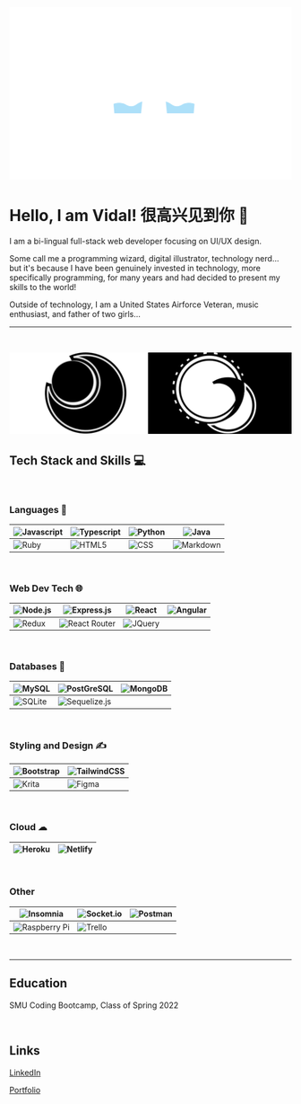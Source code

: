 ![Profile Banner Image](./assets/Banner.png)

# Hello, I am Vidal! 很高兴见到你 👋

I am a bi-lingual full-stack web developer focusing on UI/UX design.

Some call me a programming wizard, digital illustrator, technology nerd... but it's because I have been genuinely invested in technology, more specifically programming, for many years and had decided to present my skills to the world!

Outside of technology, I am a United States Airforce Veteran, music enthusiast, and father of two girls...

---

<br>

![Wide Icons](./assets/wideIcons.png)

## Tech Stack and Skills 💻

<br>

### Languages 📝

|![Javascript](https://img.shields.io/badge/JavaScript-F7DF1E?style=for-the-badge&logo=javascript&logoColor=black)| ![Typescript](https://img.shields.io/badge/TypeScript-007ACC?style=for-the-badge&logo=typescript&logoColor=white) |![Python](https://img.shields.io/badge/Python-3776AB?style=for-the-badge&logo=python&logoColor=white)| ![Java](https://img.shields.io/badge/Java-ED8B00?style=for-the-badge&logo=java&logoColor=white)|
|-|-|-|-|
|![Ruby](https://img.shields.io/badge/Ruby-CC342D?style=for-the-badge&logo=ruby&logoColor=white)|![HTML5]( 	https://img.shields.io/badge/HTML5-E34F26?style=for-the-badge&logo=html5&logoColor=white)| ![CSS](https://img.shields.io/badge/CSS-239120?&style=for-the-badge&logo=css3&logoColor=white)| ![Markdown]( 	https://img.shields.io/badge/Markdown-000000?style=for-the-badge&logo=markdown&logoColor=white)|

<br>

### Web Dev Tech 🌐

|![Node.js](https://img.shields.io/badge/Node.js-43853D?style=for-the-badge&logo=node.js&logoColor=white)| ![Express.js](https://img.shields.io/badge/Express.js-404D59?style=for-the-badge)| ![React](https://img.shields.io/badge/React-20232A?style=for-the-badge&logo=react&logoColor=61DAFB)| ![Angular](https://img.shields.io/badge/Angular-DD0031?style=for-the-badge&logo=angular&logoColor=white)|
|-|-|-|-|
![Redux](https://img.shields.io/badge/Redux-593D88?style=for-the-badge&logo=redux&logoColor=white)| ![React Router](https://img.shields.io/badge/React_Router-CA4245?style=for-the-badge&logo=react-router&logoColor=white)| ![JQuery]( 	https://img.shields.io/badge/jQuery-0769AD?style=for-the-badge&logo=jquery&logoColor=white)|

<br>

### Databases 💾

|![MySQL](https://img.shields.io/badge/MySQL-00000F?style=for-the-badge&logo=mysql&logoColor=white)| ![PostGreSQL](https://img.shields.io/badge/PostgreSQL-316192?style=for-the-badge&logo=postgresql&logoColor=white)| ![MongoDB](https://img.shields.io/badge/MongoDB-4EA94B?style=for-the-badge&logo=mongodb&logoColor=white)|
|-|-|-|
|![SQLite](https://img.shields.io/badge/SQLite-07405E?style=for-the-badge&logo=sqlite&logoColor=white)| ![Sequelize.js](https://img.shields.io/badge/sequelize-323330?style=for-the-badge&logo=sequelize&logoColor=blue)|

<br>

### Styling and Design ✍

|![Bootstrap]( 	https://img.shields.io/badge/Bootstrap-563D7C?style=for-the-badge&logo=bootstrap&logoColor=white)| ![TailwindCSS](https://img.shields.io/badge/Tailwind_CSS-38B2AC?style=for-the-badge&logo=tailwind-css&logoColor=white)|
|-|-|
|![Krita](https://img.shields.io/badge/Krita-203759?style=for-the-badge&logo=krita&logoColor=EEF37B)| ![Figma](https://img.shields.io/badge/figma-%23F24E1E.svg?style=for-the-badge&logo=figma&logoColor=white)|![Adobe](https://img.shields.io/badge/adobe-%23FF0000.svg?style=for-the-badge&logo=adobe&logoColor=white)| 

<br>

### Cloud ☁

|![Heroku](https://img.shields.io/badge/Heroku-430098?style=for-the-badge&logo=heroku&logoColor=white)|![Netlify](https://img.shields.io/badge/Netlify-00C7B7?style=for-the-badge&logo=netlify&logoColor=white)
|-|-|


<br>

### Other

|![Insomnia](https://img.shields.io/badge/Insomnia-black?style=for-the-badge&logo=insomnia&logoColor=5849BE)|![Socket.io](https://img.shields.io/badge/Socket.io-black?style=for-the-badge&logo=socket.io&badgeColor=010101)|![Postman](https://img.shields.io/badge/Postman-FF6C37?style=for-the-badge&logo=postman&logoColor=white)|
|-|-|-|
|![Raspberry Pi](https://img.shields.io/badge/-RaspberryPi-C51A4A?style=for-the-badge&logo=Raspberry-Pi)|![Trello](https://img.shields.io/badge/Trello-%23026AA7.svg?style=for-the-badge&logo=Trello&logoColor=white)|

<br>

---

## Education

SMU Coding Bootcamp, Class of Spring 2022

<br>

## Links

[LinkedIn](https://www.linkedin.com/in/vidal-tan-2848741b0/)

[Portfolio](https://vidal-portfolio.herokuapp.com/)
